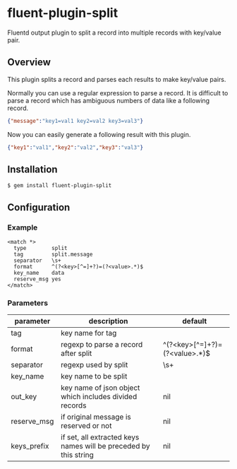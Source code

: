 # fluent-plugin-split

Fluentd output plugin to split a record into multiple records with key/value pair.

## Overview
This plugin splits a record and parses each results to make key/value pairs.

Normally you can use a regular expression to parse a record.
It is difficult to parse a record which has ambiguous numbers of data like a following record.
```json
{"message":"key1=val1 key2=val2 key3=val3"}
```

Now you can easily generate a following result with this plugin.
```json
{"key1":"val1","key2":"val2","key3":"val3"}
```

## Installation

```
$ gem install fluent-plugin-split
```

## Configuration

### Example
```
<match *>
  type        split
  tag         split.message
  separator   \s+
  format      ^(?<key>[^=]+?)=(?<value>.*)$
  key_name    data
  reserve_msg yes
</match>
```

### Parameters

|parameter|description|default|
|---|---|---|
|tag| key name for tag | |
|format| regexp to parse a record after split | ^(?\<key\>[^=]+?)=(?\<value\>.*)$ |
|separator| regexp used by split | \s+ |
|key_name| key name to be split | |
|out_key| key name of json object which includes divided records | nil |
|reserve_msg| if original message is reserved or not | nil |
|keys_prefix| if set, all extracted keys names will be preceded by this string | nil |
